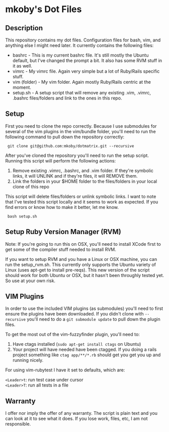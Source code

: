 mkoby's Dot Files
=================

Description
-----------

This repository contains my dot files. Configuration files for bash, vim, and anything else I might need later.  It currently contains the following files:

* bashrc - This is my current bashrc file. It's still mostly the Ubuntu default, but I've changed the prompt a bit. It also has some RVM stuff in it as well.
* vimrc - My vimrc file. Again very simple but a lot of Ruby/Rails specific stuff.
* vim (folder) - My vim folder. Again mostly Ruby/Rails centric at the moment.
* setup.sh - A setup script that will remove any existing .vim, .vimrc, .bashrc files/folders and link to the ones in this repo.

Setup
-----
First you need to clone the repo correctly.  Because I use submodules for several of the vim plugins in the vim/bundle folder, you'll need to run the following command to pull down the repository correctly:

     git clone git@github.com:mkoby/dotmatrix.git --recursive

After you've cloned the repository you'll need to run the setup script.  Running this script will perform the following actions:

1. Remove existing .vimrc, .bashrc, and .vim folder. If they're symbolic links, it will UNLINK and if they're files, it will REMOVE them.
2. Link the folders in your $HOME folder to the files/folders in your local clone of this repo

This script will delete files/folders or unlink symbolic links.  I want to note that I've tested this script locally and it seems to work as expected. If you find errors or know how to make it better, let me know.

     bash setup.sh

Setup Ruby Version Manager (RVM)
--------------------------------
Note: If you're going to run this on OSX, you'll need to install XCode first to get some of the compiler stuff needed to install RVM.

If you want to setup RVM and you have a Linux or OSX machine, you can run the setup_rvm.sh. This currently only supports the Ubuntu variety of Linux (uses apt-get to install pre-reqs). This new version of the script should work for both Ubuntu or OSX, but it hasn't been throughly tested yet. So use at your own risk.

VIM Plugins
-----------
In order to use the included VIM plugins (as submodules) you'll need to first ensure the plugins have been downloaded. If you didn't clone with ```--recursive``` you'll need to do a ```git submodule update``` to pull down the plugin files.

To get the most out of the vim-fuzzyfinder plugin, you'll need to:

1. Have ctags installed (```sudo apt-get install ctags``` on Ubuntu)
2. Your project will have needed have been ctagged. If you doing a rails project something like ```ctag app/**/*.rb``` should get you get you up and running nicely.

For using vim-rubytest I have it set to defaults, which are:

```<Leader>t```: run test case under cursor  
```<Leader>T```: run all tests in a file

Warranty
--------

I offer nor imply the offer of any warranty. The script is plain text and you can look at it to see what it does. If you lose work, files, etc, I am not responsible.
